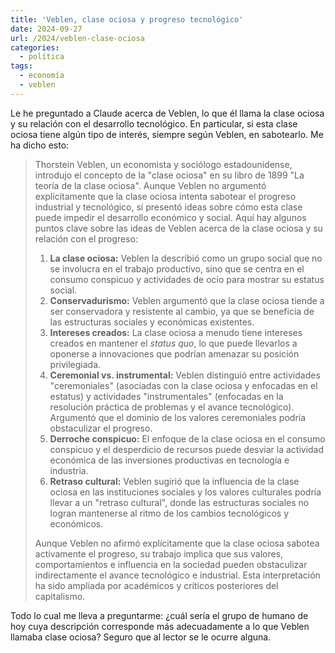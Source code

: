 ```yaml
---
title: 'Veblen, clase ociosa y progreso tecnológico'
date: 2024-09-27
url: /2024/veblen-clase-ociosa
categories:
  - política
tags:
  - economía
  - veblen
---
```


Le he preguntado a Claude acerca de Veblen, lo que él llama la clase ociosa y su relación con el desarrollo tecnológico. En particular, si esta clase ociosa tiene algún tipo de interés, siempre según Veblen, en sabotearlo. Me ha dicho esto:

> Thorstein Veblen, un economista y sociólogo estadounidense, introdujo el concepto de la "clase ociosa" en su libro de 1899 "La teoría de la clase ociosa". Aunque Veblen no argumentó explícitamente que la clase ociosa intenta sabotear el progreso industrial y tecnológico, sí presentó ideas sobre cómo esta clase puede impedir el desarrollo económico y social. Aquí hay algunos puntos clave sobre las ideas de Veblen acerca de la clase ociosa y su relación con el progreso:
>
>1. **La clase ociosa:** Veblen la describió como un grupo social que no se involucra en el trabajo productivo, sino que se centra en el consumo conspicuo y actividades de ocio para mostrar su estatus social.
>1. **Conservadurismo:** Veblen argumentó que la clase ociosa tiende a ser conservadora y resistente al cambio, ya que se beneficia de las estructuras sociales y económicas existentes.
>1. **Intereses creados:** La clase ociosa a menudo tiene intereses creados en mantener el _status quo_, lo que puede llevarlos a oponerse a innovaciones que podrían amenazar su posición privilegiada.
>1. **Ceremonial vs. instrumental:** Veblen distinguió entre actividades "ceremoniales" (asociadas con la clase ociosa y enfocadas en el estatus) y actividades "instrumentales" (enfocadas en la resolución práctica de problemas y el avance tecnológico). Argumentó que el dominio de los valores ceremoniales podría obstaculizar el progreso.
>1. **Derroche conspicuo:** El enfoque de la clase ociosa en el consumo conspicuo y el desperdicio de recursos puede desviar la actividad económica de las inversiones productivas en tecnología e industria.
>1. **Retraso cultural:** Veblen sugirió que la influencia de la clase ociosa en las instituciones sociales y los valores culturales podría llevar a un "retraso cultural", donde las estructuras sociales no logran mantenerse al ritmo de los cambios tecnológicos y económicos.
>
>Aunque Veblen no afirmó explícitamente que la clase ociosa sabotea activamente el progreso, su trabajo implica que sus valores, comportamientos e influencia en la sociedad pueden obstaculizar indirectamente el avance tecnológico e industrial. Esta interpretación ha sido ampliada por académicos y críticos posteriores del capitalismo.

Todo lo cual me lleva a preguntarme: ¿cuál sería el grupo de humano de hoy cuya descripción corresponde más adecuadamente a lo que Veblen llamaba clase ociosa? Seguro que al lector se le ocurre alguna.
